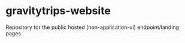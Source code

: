 # gravitytrips-website
Repository for the public hosted (non-application-ui) endpoint/landing pages.

